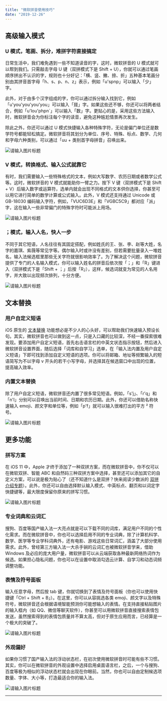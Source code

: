 ```yaml
---
title: "微软拼音使用技巧"
date: "2019-12-26"
---
```


## 高级输入模式

### U 模式，笔画、拆分，难拼字符直接搞定

日常生活中，我们难免遇到一些不知道读音的字，这时，微软拼音的 U 模式就可以帮到我们。只需敲击字母 U 键（双拼模式下是 Shift + U），你就可以通过笔画顺序拼出不认识的字，规则也十分好记：「横、竖、撇、捺、折」五种基本笔画分别由其拼音首字母「h、s、p、n、z」表示，例如「u'spnp」可以输入「少」字。

此外，对于由多个汉字组成的字，你可以通过拆分输入找到它，例如「u'you'you'you'you」可以输入「叕」字。如果这些还不够，你还可以将两者结合，例如「u'lou'phpn`」可以输入「数」字。更贴心的是，采用这些方法输入时，微软拼音会为你标注每个字的读音，避免这种尴尬情景再次发生。

除此之外，你还可以通过 U 模式快捷输入各种特殊字符，无论是偏门单位还是数学符号都能轻松搞定。微软拼音将其划分为单位、序号、特殊、标点、数学、几何和字母六种类别，可以通过「uu + 类别首字母拼音」召唤出来。



![请输入图片标题](https://cdn.sspai.com/2017/10/13/33b1849ff652e947d566ff52371478db.png?imageView2/2/w/1120/q/90/interlace/1/ignore-error/1)



### V 模式，转换格式、输入公式就靠它

有时，我们需要输入一些特殊格式的文本，例如大写数字、农历日期或者数学公式等。这时，微软拼音的 V 模式就能助你一臂之力。按下 V 键（双拼模式下是 Shift + V）后输入数字或运算符，选单内就会出现不同格式的文本供你选择，你甚至可以用它进行简单的数学计算或公式输入。此外，V 模式还支持通过 Unicode 或 GB-18030 编码输入字符，例如，「VUC6D3E」和「VGBC5C9」都对应「派」字，这在输入一些非常偏门的特殊字符时可能派上用场。



![请输入图片标题](https://cdn.sspai.com/2017/10/13/01a54049f277b461939274e12df6190f.png?imageView2/2/w/1120/q/90/interlace/1/ignore-error/1)



### ；模式，输入人名，快人一步

不同于其它短语，人名往往有其固定搭配，例如姓氏的王、张、李、赵等大姓，名字的嘉琪、紫薇等常见字等。偶尔输入时或许没有差别，但若需要批量录入一堆姓名，输入法候选框里那些无关字符就很影响效率了。为了解决这个问题，微软拼音提供了专门的人名输入模式，你可以输入姓名的拼音后依次按「；」和「R」键进入（双拼模式下是「Shift + ；」后按「R」），这样，候选词就变为常见的人名用字，并大致以出现频次排列，十分方便。



![请输入图片标题](https://cdn.sspai.com/2017/10/13/fe30feff10eadb11d67eea96b9f25493.png?imageView2/2/w/1120/q/90/interlace/1/ignore-error/1)



## 文本替换

### 用户自定义短语

iOS 原生的 [文本替换](https://sspai.com/post/38339) 功能想必是不少人的心头好，可以帮助我们快速输入预设长句。其实，微软拼音也可以做到这一点，只是入口藏的比较深，不经一番探索很难发现。要添加用户自定义短语，首先右击语言栏的中英文状态指示按钮，然后进入微软拼音设置界面，随后选择「词库和自学习」选单，在「输入法内置及用户自定义短语」下即可找到添加自定义短语的选项。你可以将邮箱、地址等频繁输入的短语简写为不以字母 v 开头的若干小写字母，并选择其在候选窗口中出现的位置，提高输入效率。

### 内置文本替换

除了用户自定义短语，微软拼音还内置了很多常见短语。例如，「s'j」、「r'q」和「n'l」分别可以召唤出当前时间、日期和农历日期。此外，你还可以借助名称快速输入 emoji、颜文字和单位等，例如「p'f」就可以输入很难打出的平方 ² 符号。



![请输入图片标题](https://cdn.sspai.com/2017/10/13/85febf9af30f616fb45926584ecfd9dd.png?imageView2/2/w/1120/q/90/interlace/1/ignore-error/1)



## 更多功能

### 拼写方案

在 iOS 11 中，Apple 才终于添加了一种双拼方案，而在微软拼音中，你不仅可以在微软双拼、智能 ABC 和自然码三种双拼方案中选择，甚至还可以添加其它的自定义方案，可以说是极为贴心了（还不知道什么是双拼？快来阅读少数派的 [双拼介绍专题](https://sspai.com/topic/165)）。此外，你还可以自由选择默认输入模式、中英标点、翻页和以词定字快捷键等，最大限度保留你原来的拼写习惯。



![请输入图片标题](https://cdn.sspai.com/2017/10/13/52d18c0e91b729647c37557691e0ba05.png?imageView2/2/w/1120/q/90/interlace/1/ignore-error/1)



### 专业词典和云词汇

搜狗、百度等国产输入法一大亮点就是可以下载不同的词库，满足用户不同的个性化需求。而在微软拼音中，你也可以选择启用不同的专业词典，除了计算机科学、数学、医学等专业学科词典外，还有电影、游戏这些日常词汇，涵盖了大部分使用需求。此外，曾经第三方输入法一大杀手锏的云词汇也被微软拼音学来，借助 Windows 及必应的庞大用户量，微软拼音可以从云端获取各种最新网络热词作为候选。如果担心隐私问题，你也可以在设置中取消勾选云计算、自学习和动态词频调整功能。

### 表情及符号面板

输入任意字母，然后按 tab 键，你就切换到了表情及符号面板（你也可以使用快捷键「Ctrl + Shift + B」）。在这里，你可以从容挑选各类 emoji、颜文字以及特殊符号，微软拼音还会根据语境智能预测你可能想输入的表情。在支持直接粘贴图片的输入框内（如 QQ、微信等聊天软件），你甚至可以用微软拼音直接搜索表情包发送，虽然搜索得到的表情包质量并不算太高，但对于原生应用而言，已经算是一个极大的突破了。



![请输入图片标题](https://cdn.sspai.com/2017/10/13/28bf65f15914eeb8e81a9cd243c9214b.png?imageView2/2/w/1120/q/90/interlace/1/ignore-error/1)



### 外观偏好

如果你习惯了国产输入法的浮动状态栏，在初次使用微软拼音时可能有些不习惯。其实，你可以在微软拼音的外观设置中选择启用桌面语言栏，之后，一个与搜狗、百度等极为相似的浮动状态栏就会出现在你眼前。当然，你也可以自由定制候选项数量、字体、大小等，打造最适合你的输入法。



![请输入图片标题](https://cdn.sspai.com/2017/10/13/e8b1e4f9964a559c13a5d37a2e4b4c6d.png?imageView2/2/w/1120/q/90/interlace/1/ignore-error/1)

------

